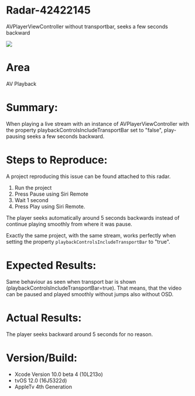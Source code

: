 # Radar-42422145

AVPlayerViewController without transportbar, seeks a few seconds backward

![](Preview.gif)

# Area
AV Playback

# Summary:

When playing a live stream with an instance of AVPlayerViewController with the property playbackControlsIncludeTransportBar set to "false", play-pausing seeks a few seconds backward.

# Steps to Reproduce:

A project reproducing this issue can be found attached to this radar.

1. Run the project
2. Press Pause using Siri Remote
3. Wait 1 second
3. Press Play using Siri Remote.

The player seeks automatically around 5 seconds backwards instead of continue playing smoothly from where it was pause.

Exactly the same project, with the same stream, works perfectly when setting the property `playbackControlsIncludeTransportBar` to "true".

# Expected Results:

Same behaviour as seen when transport bar is shown (playbackControlsIncludeTransportBar=true). That means, that the video can be paused and played smoothly without jumps also without OSD.

# Actual Results:

The player seeks backward around 5 seconds for no reason.

# Version/Build:
* Xcode Version 10.0 beta 4 (10L213o)
* tvOS 12.0 (16J5322d)
* AppleTv 4th Generation
